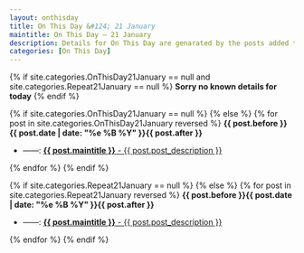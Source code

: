 ```yaml
---
layout: onthisday
title: On This Day &#124; 21 January
maintitle: On This Day — 21 January
description: Details for On This Day are genarated by the posts added to the website so the content is subject to changes/updates over time.
categories: [On This Day]
---
```


{% if site.categories.OnThisDay21January == null and site.categories.Repeat21January == null %}
<strong>Sorry no known details for today</strong>
{% endif %}

{% if site.categories.OnThisDay21January == null %}
{% else %}
{% for post in site.categories.OnThisDay21January reversed %}
<strong>{{ post.before }}{{ post.date | date: "%e %B %Y" }}{{ post.after }}</strong>
<ul>
<li> ——: <a class="{{ post.class }}" href="{{ post.url }}"><strong>{{ post.maintitle }}</strong> - {{ post.post_description }}</a></li>
</ul>
{% endfor %}
{% endif %}

{% if site.categories.Repeat21January == null %}
{% else %}
{% for post in site.categories.Repeat21January reversed %}
<strong>{{ post.before }}{{ post.date | date: "%e %B %Y" }}{{ post.after }}</strong>
<ul>
<li> ——: <a class="{{ post.class }}" href="{{ post.url }}"><strong>{{ post.maintitle }}</strong> - {{ post.post_description }}</a></li>
</ul>
{% endfor %}
{% endif %}
